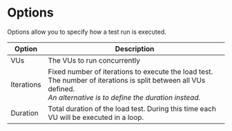 # Options

Options allow you to specify how a test run is executed.

| Option     | Description                                                  |
| ---------- | ------------------------------------------------------------ |
| VUs        | The VUs to run concurrently                                  |
| Iterations | Fixed number of iterations to execute the load test. The number of iterations is split between all VUs defined. <br />*An alternative is to define the duration instead.* |
| Duration   | Total duration of the load test. During this time each VU will be executed in a loop. |

